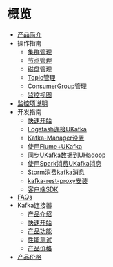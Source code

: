 # 概览

* [产品简介](/ukafka/intro)
* 操作指南
    * [集群管理](/ukafka/common/cluster)
    * [节点管理](/ukafka/common/node)
    * [磁盘管理](/ukafka/common/diskmanager)
    * [Topic管理](/ukafka/common/topic)
    * [ConsumerGroup管理](/ukafka/common/consumergroup)
    * [监控视图](/ukafka/common/monitor)
* [监控项说明](/ukafka/monitor)
* 开发指南
    * [快速开始](/ukafka/develop/basic)
    * [Logstash连接UKafka](/ukafka/develop/logstashdev)
    * [Kafka-Manager设置](/ukafka/develop/kfkmanager)
    * [使用Flume+UKafka](/ukafka/develop/flumedev)
    * [同步UKafka数据到UHadoop](/ukafka/develop/kfkhadoop)
    * [使用Spark消费UKafka消息](/ukafka/develop/kfkspark)
    * [Storm消费kafka消息](/ukafka/develop/kfkstorm)
    * [kafka-rest-proxy安装](/ukafka/develop/kfkrest)
    * [客户端SDK](/ukafka/develop/clientsdk)
* [FAQs](/ukafka/faq)
* Kafka连接器
    * [产品介绍](/ukafka/kafkasinkerintro/intro)
    * [快速开始](/ukafka/kafkasinkerintro/quickstart)
    * [产品功能](/ukafka/kafkasinkerintro/feature)
    * [性能测试](/ukafka/kafkasinkerintro/perftest)
    * [产品价格](/ukafka/kafkasinkerintro/price)
* [产品价格](/ukafka/price)
